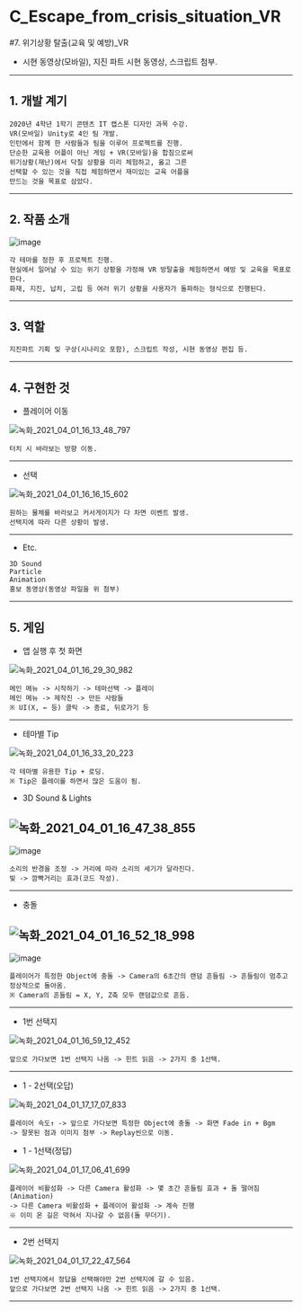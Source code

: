 # C_Escape_from_crisis_situation_VR
#7. 위기상황 탈출(교육 및 예방)_VR

- 시현 동영상(모바일), 지진 파트 시현 동영상, 스크립트 첨부.

--------------------------------------------------------------------------------------------------------------------------------------------------------------------------------

## 1. 개발 계기

```
2020년 4학년 1학기 콘텐츠 IT 캡스톤 디자인 과목 수강.
VR(모바일) Unity로 4인 팀 개발.
인턴에서 함께 한 사람들과 팀을 이루어 프로젝트를 진행.
단순한 교육용 어플이 아닌 게임 + VR(모바일)을 합침으로써
위기상황(재난)에서 닥칠 상황을 미리 체험하고, 옳고 그른
선택할 수 있는 것을 직접 체험하면서 재미있는 교육 어플을
만드는 것을 목표로 삼았다.
```

--------------------------------------------------------------------------------------------------------------------------------------------------------------------------------

## 2. 작품 소개

![image](https://user-images.githubusercontent.com/81169838/113256521-3dbed180-9304-11eb-8a28-ee5c83a050c3.png)

```
각 테마를 정한 후 프로젝트 진행.
현실에서 일어날 수 있는 위기 상황을 가정해 VR 방탈출을 체험하면서 예방 및 교육을 목표로 한다.
화재, 지진, 납치, 고립 등 여러 위기 상황을 사용자가 돌파하는 형식으로 진행된다.
```

--------------------------------------------------------------------------------------------------------------------------------------------------------------------------------

## 3. 역할

```
지진파트 기획 및 구상(시나리오 포함), 스크립트 작성, 시현 동영상 편집 등.
```

--------------------------------------------------------------------------------------------------------------------------------------------------------------------------------

## 4. 구현한 것

- 플레이어 이동

![녹화_2021_04_01_16_13_48_797](https://user-images.githubusercontent.com/81169838/113257314-64c9d300-9305-11eb-9ae2-a58731ab2d04.gif)

```
터치 시 바라보는 방향 이동.
```

--------------------------------------------------------------------------------------------------------------------------------------------------------------------------------

- 선택

![녹화_2021_04_01_16_16_15_602](https://user-images.githubusercontent.com/81169838/113257464-a0fd3380-9305-11eb-8e33-c74851f447aa.gif)

```
원하는 물체를 바라보고 커서게이지가 다 차면 이벤트 발생.
선택지에 따라 다른 상황이 발생.
```

--------------------------------------------------------------------------------------------------------------------------------------------------------------------------------

- Etc.

```
3D Sound
Particle
Animation
홍보 동영상(동영상 파일을 위 첨부)
```

--------------------------------------------------------------------------------------------------------------------------------------------------------------------------------

## 5. 게임

- 앱 실행 후 첫 화면

![녹화_2021_04_01_16_29_30_982](https://user-images.githubusercontent.com/81169838/113258917-80ce7400-9307-11eb-9dab-ea89c53e0a4a.gif)

```
메인 메뉴 -> 시작하기 -> 테마선택 -> 플레이
메인 메뉴 -> 제작진 -> 만든 사람들
※ UI(X, ← 등) 클릭 -> 종료, 뒤로가기 등
```

--------------------------------------------------------------------------------------------------------------------------------------------------------------------------------

- 테마별 Tip

![녹화_2021_04_01_16_33_20_223](https://user-images.githubusercontent.com/81169838/113259477-2255c580-9308-11eb-8d68-b3ade7cacfcd.gif)

```
각 테마별 유용한 Tip + 로딩.
※ Tip은 플레이를 하면서 많은 도움이 됨.
```

- 3D Sound & Lights

![녹화_2021_04_01_16_47_38_855](https://user-images.githubusercontent.com/81169838/113261114-02270600-930a-11eb-8e28-015af0bdf564.gif)
--------------------------------------------------------------------------------------------------------------------------------------------------------------------------------
![image](https://user-images.githubusercontent.com/81169838/113260844-b4aa9900-9309-11eb-9243-6ca2e4c1aefb.png)

```
소리의 반경을 조정 -> 거리에 따라 소리의 세기가 달라진다.
빛 -> 깜빡거리는 효과(코드 작성).
```

--------------------------------------------------------------------------------------------------------------------------------------------------------------------------------

- 충돌

![녹화_2021_04_01_16_52_18_998](https://user-images.githubusercontent.com/81169838/113261668-b32da080-930a-11eb-8ad0-adad04fafaca.gif)
--------------------------------------------------------------------------------------------------------------------------------------------------------------------------------
![image](https://user-images.githubusercontent.com/81169838/113261427-6e096e80-930a-11eb-98d6-180327526dc2.png)

```
플레이어가 특정한 Object에 충돌 -> Camera의 6초간의 랜덤 흔들림 -> 흔들림이 멈추고 정상적으로 돌아옴.
※ Camera의 흔들림 = X, Y, Z축 모두 랜덤값으로 흔듬.
```

--------------------------------------------------------------------------------------------------------------------------------------------------------------------------------

- 1번 선택지

![녹화_2021_04_01_16_59_12_452](https://user-images.githubusercontent.com/81169838/113262502-a3fb2280-930b-11eb-88c2-a996df0b38d6.gif)

```
앞으로 가다보면 1번 선택지 나옴 -> 힌트 읽음 -> 2가지 중 1선택.
```

--------------------------------------------------------------------------------------------------------------------------------------------------------------------------------

- 1 - 2선택(오답)

![녹화_2021_04_01_17_17_07_833](https://user-images.githubusercontent.com/81169838/113264674-31d80d00-930e-11eb-9fce-ec0b38b66a39.gif)

```
플레이어 속도↑ -> 앞으로 가다보면 특정한 Object에 충돌 -> 화면 Fade in + Bgm
-> 잘못된 점과 이미지 첨부 -> Replay씬으로 이동.
```

- 1 - 1선택(정답)

![녹화_2021_04_01_17_06_41_699](https://user-images.githubusercontent.com/81169838/113263395-aca02880-930c-11eb-90a2-e72b6a4fed25.gif)

```
플레이어 비활성화 -> 다른 Camera 활성화 -> 몇 초간 흔들림 효과 + 돌 떨어짐(Animation)
-> 다른 Camera 비활성화 + 플레이어 활성화 -> 계속 진행
※ 이미 온 길은 막혀서 지나갈 수 없음(돌 무더기). 
```

--------------------------------------------------------------------------------------------------------------------------------------------------------------------------------

- 2번 선택지

![녹화_2021_04_01_17_22_47_564](https://user-images.githubusercontent.com/81169838/113265289-ebcf7900-930e-11eb-9190-11528a7f216e.gif)

```
1번 선택지에서 정답을 선택해야만 2번 선택지에 갈 수 있음.
앞으로 가다보면 2번 선택지 나옴 -> 힌트 읽음 -> 2가지 중 1선택.
```

--------------------------------------------------------------------------------------------------------------------------------------------------------------------------------

